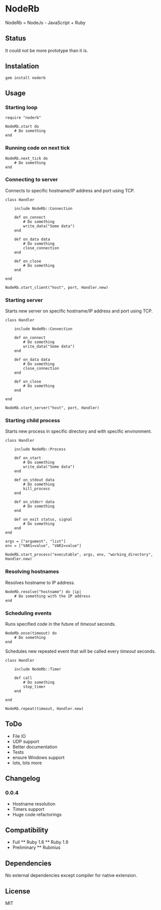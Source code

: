 # NodeRb

NodeRb = NodeJs - JavaScript + Ruby

## Status

It could not be more prototype than it is.

## Instalation

    gem install noderb

## Usage

### Starting loop

	require "noderb"
	
	NodeRb.start do
		# Do something
	end

### Running code on next tick

	NodeRb.next_tick do
		# Do something
	end
	
### Connecting to server

Connects to specific hostname/IP address and port using TCP.

	class Handler
	
		include NodeRb::Connection
		
		def on_connect
			# Do something
			write_data("Some data")
		end
		
		def on_data data
			# Do something
			close_connection
		end
		
		def on_close
			# Do something
		end
		
	end
	
	NodeRb.start_client("host", port, Handler.new)

### Starting server

Starts new server on specific hostname/IP address and port using TCP.

	class Handler

		include NodeRb::Connection

		def on_connect
			# Do something
			write_data("Some data")
		end

		def on_data data
			# Do something
			close_connection
		end

		def on_close
			# Do something
		end

	end
		
	NodeRb.start_server("host", port, Handler)

### Starting child process

Starts new process in specific directory and with specific environment.

	class Handler
	
		include NodeRb::Process
		
		def on_start
			# Do something
			write_data("Some data")
		end
		
		def on_stdout data
			# Do something
			kill_process
		end
		
		def on_stderr data
			# Do something
		end
		
		def on_exit status, signal
			# Do something
		end
	end
	
	args = ["argument", "list"]
	env = ["VAR1=value", "VAR2=value"]
	
	NodeRb.start_process("executable", args, env, "working_directory", Handler.new)

### Resolving hostnames

Resolves hostname to IP address.

	NodeRb.resolve("hostname") do |ip|
		# Do something with the IP address
	end
	
### Scheduling events

Runs specified code in the future of *timeout* seconds.

	NodeRb.once(timeout) do
		# Do something
	end
	
Schedules new repeated event that will be called every *timeout* seconds.

	class Handler

		include NodeRb::Timer
	
		def call
			# Do something
			stop_timer
		end
	
	end
	
	NodeRb.repeat(timeout, Handler.new)

## ToDo

* File IO
* UDP support
* Better documentation
* Tests
* ensure Windows support
* lots, lots more

## Changelog

### 0.0.4

* Hostname resolution
* Timers support
* Huge code refactorings

## Compatibility

* Full
** Ruby 1.8
** Ruby 1.9
* Preliminary
** Rubinius

## Dependencies

No external dependencies except compiler for native extension.

## License

MIT